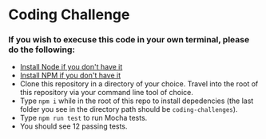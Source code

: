 # Coding Challenge

### If you wish to execuse this code in your own terminal, please do the following:

* [Install Node if you don't have it](https://nodejs.org/en/download/)
* [Install NPM if you don't have it](https://docs.npmjs.com/getting-started/installing-node)
* Clone this repository in a directory of your choice. Travel into the root of this repository via your command line tool of choice.
* Type `npm i` while in the root of this repo to install depedencies (the last folder you see in the directory path should be `coding-challenges`). 
* Type `npm run test` to run Mocha tests. 
* You should see 12 passing tests. 

